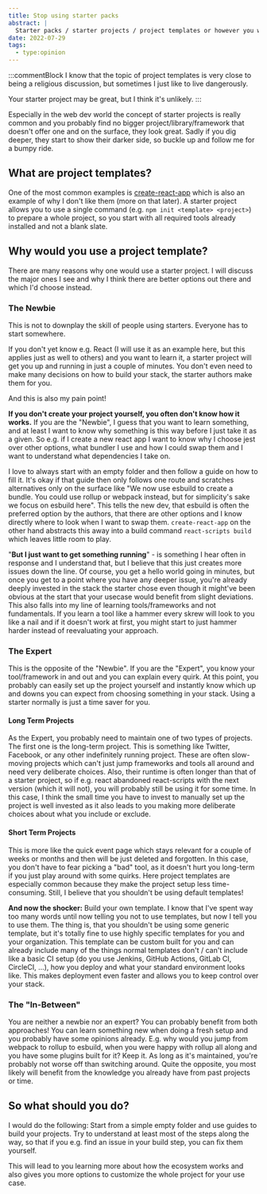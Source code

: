 ```yaml
---
title: Stop using starter packs
abstract: |
  Starter packs / starter projects / project templates or however you want to call them, I don't like them and you can read here why.
date: 2022-07-29
tags:
  - type:opinion
---
```


:::commentBlock
I know that the topic of project templates is very close to being a religious discussion, but sometimes I just like to live dangerously.

Your starter project may be great, but I think it's unlikely.
:::

Especially in the web dev world the concept of starter projects is really common and you probably find no bigger project/library/framework that doesn't offer one and on the surface, they look great. Sadly if you dig deeper, they start to show their darker side, so buckle up and follow me for a bumpy ride.

## What are project templates?

One of the most common examples is [create-react-app](https://reactjs.org/docs/create-a-new-react-app.html#create-react-app) which is also an example of why I don't like them (more on that later).
A starter project allows you to use a single command (e.g. `npm init <template> <project>`) to prepare a whole project, so you start with all required tools already installed and not a blank slate.

## Why would you use a project template?

There are many reasons why one would use a starter project. I will discuss the major ones I see and why I think there are better options out there and which I'd choose instead.

### The Newbie

This is not to downplay the skill of people using starters. Everyone has to start somewhere.

If you don't yet know e.g. React (I will use it as an example here, but this applies just as well to others) and you want to learn it, a starter project will get you up and running in just a couple of minutes. You don't even need to make many decisions on how to build your stack, the starter authors make them for you.

And this is also my pain point!

**If you don't create your project yourself, you often don't know how it works.** If you are the "Newbie", I guess that you want to learn something, and at least I want to know why something is this way before I just take it as a given. So e.g. if I create a new react app I want to know why I choose jest over other options, what bundler I use and how I could swap them and I want to understand what dependencies I take on.

I love to always start with an empty folder and then follow a guide on how to fill it. It's okay if that guide then only follows one route and scratches alternatives only on the surface like "We now use esbuild to create a bundle. You could use rollup or webpack instead, but for simplicity's sake we focus on esbuild here". This tells the new dev, that esbuild is often the preferred option by the authors, that there are other options and I know directly where to look when I want to swap them. `create-react-app` on the other hand abstracts this away into a build command `react-scripts build` which leaves little room to play.

"**But I just want to get something running**" - is something I hear often in response and I understand that, but I believe that this just creates more issues down the line. Of course, you get a hello world going in minutes, but once you get to a point where you have any deeper issue, you're already deeply invested in the stack the starter chose even though it might've been obvious at the start that your usecase would benefit from slight deviations. This also falls into my line of learning tools/frameworks and not fundamentals. If you learn a tool like a hammer every skrew will look to you like a nail and if it doesn't work at first, you might start to just hammer harder instead of reevaluating your approach.

### The Expert

This is the opposite of the "Newbie". If you are the "Expert", you know your tool/framework in and out and you can explain every quirk. At this point, you probably can easily set up the project yourself and instantly know which up and downs you can expect from choosing something in your stack. Using a starter normally is just a time saver for you.

#### Long Term Projects

As the Expert, you probably need to maintain one of two types of projects. The first one is the long-term project. This is something like Twitter, Facebook, or any other indefinitely running project. These are often slow-moving projects which can't just jump frameworks and tools all around and need very deliberate choices. Also, their runtime is often longer than that of a starter project, so if e.g. react abandoned react-scripts with the next version (which it will not), you will probably still be using it for some time. In this case, I think the small time you have to invest to manually set up the project is well invested as it also leads to you making more deliberate choices about what you include or exclude.

#### Short Term Projects

This is more like the quick event page which stays relevant for a couple of weeks or months and then will be just deleted and forgotten. In this case, you don't have to fear picking a "bad" tool, as it doesn't hurt you long-term if you just play around with some quirks. Here project templates are especially common because they make the project setup less time-consuming. Still, I believe that you shouldn't be using default templates!

**And now the shocker:** Build your own template. I know that I've spent way too many words until now telling you not to use templates, but now I tell you to use them. The thing is, that you shouldn't be using some generic template, but it's totally fine to use highly specific templates for you and your organization. This template can be custom built for you and can already include many of the things normal templates don't / can't include like a basic CI setup (do you use Jenkins, GitHub Actions, GitLab CI, CircleCI, ...), how you deploy and what your standard environment looks like. This makes deployment even faster and allows you to keep control over your stack.

### The "In-Between"

You are neither a newbie nor an expert? You can probably benefit from both approaches! You can learn something new when doing a fresh setup and you probably have some opinions already.
E.g. why would you jump from webpack to rollup to esbuild, when you were happy with rollup all along and you have some plugins built for it? Keep it. As long as it's maintained, you're probably not worse off than switching around. Quite the opposite, you most likely will benefit from the knowledge you already have from past projects or time.

## So what should you do?

I would do the following: Start from a simple empty folder and use guides to build your projects. Try to understand at least most of the steps along the way, so that if you e.g. find an issue in your build step, you can fix them yourself.

This will lead to you learning more about how the ecosystem works and also gives you more options to customize the whole project for your use case.
